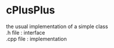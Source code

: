 # cPlusPlus
the usual implementation of a simple class  
.h file : interface  
.cpp file : implementation
